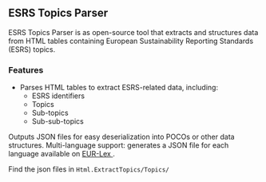 ## ESRS Topics Parser

ESRS Topics Parser is as open-source tool that extracts and structures data from HTML tables containing European Sustainability Reporting Standards (ESRS) topics.

### Features
- Parses HTML tables to extract ESRS-related data, including:
    - ESRS identifiers
    - Topics 
    - Sub-topics 
    - Sub-sub-topics

Outputs JSON files for easy deserialization into POCOs or other data structures.
Multi-language support: generates a JSON file for each language available on <a href="https://eur-lex.europa.eu/legal-content/EN/TXT/?uri=CELEX%3A02023R2772-20231222" target="_blank" rel="noopener noreferrer">
EUR-Lex
</a>.

Find the json files in `Html.ExtractTopics/Topics/`


